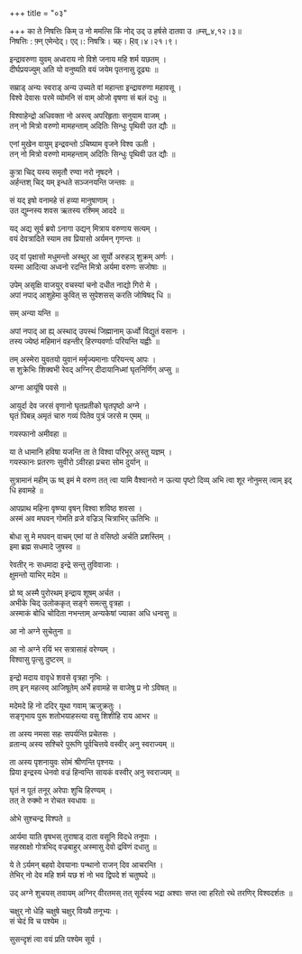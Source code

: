 +++
title = "०३"

+++
का ते निषत्तिः किम् उ नो ममत्सि किं नोद् उद् उ हर्षसे दातवा उ ॥म्स्_४,१२।३॥  
निषत्तिः : फ़्न् एमेन्देद्। एद्।: निषत्रिः। च्फ़्। Ṛव्।४।२१।९।  
    
  
इन्द्रावरुणा युवम् अध्वराय नो विशे जनाय महि शर्म यछतम् ।  
दीर्घप्रयज्युम् अति यो वनुष्यति वयं जयेम पृतनासु दूढ्यः ॥  
    
सम्राड् अन्यः स्वराड् अन्य उच्यते वां महान्ता इन्द्रावरुणा महावसू ।  
विश्वे देवासः परमे व्योमनि सं वाम् ओजो वृषणा सं बलं दधुः ॥  
    
विश्वाहेन्द्रो अधिवक्ता नो अस्त्व् अपरिहृताः सनुयाम वाजम् ।  
तन् नो मित्रो वरुणो मामहन्ताम् अदितिः सिन्धुः पृथिवी उत द्यौः ॥  
    
एनां मुखेन वायुम् इन्द्रवन्तो ऽचिष्याम वृजने विश्व ऊती ।  
तन् नो मित्रो वरुणो मामहन्ताम् अदितिः सिन्धुः पृथिवी उत द्यौः ॥  
    
कुत्रा चिद् यस्य समृतौ रण्वा नरो नृषदने ।  
अर्हन्तश् चिद् यम् इन्धते सञ्जनयन्ति जन्तवः ॥  
    
सं यद् इषो वनामहे सं हव्या मानुषाणाम् ।  
उत द्युम्नस्य शवस ऋतस्य रश्मिम् आददे ॥  
    
यद् अद्य सूर्य ब्रवो ऽनागा उद्यन् मित्राय वरुणाय सत्यम् ।  
वयं देवत्रादिते स्याम तव प्रियासो अर्यमन् गृणन्तः ॥  
    
उद् वां पृक्षासो मधुमन्तो अस्थुर् आ सूर्यो अरुहञ् शुक्रम् अर्णः ।  
यस्मा आदित्या अध्वनो रदन्ति मित्रो अर्यमा वरुणः सजोषाः ॥  
    
उपेम् असृक्षि वाजयुर् वचस्यां चनो दधीत नाद्यो गिरो मे ।  
अपां नपाद् आशुहेमा कुवित् स सुपेशसस् करति जोषिषद् धि ॥  
    
सम् अन्या यन्ति ॥  
    
अपां नपाद् आ ह्य् अस्थाद् उपस्थं जिह्मानाम् ऊर्ध्वो विद्युतं वसानः ।  
तस्य ज्येष्ठं महिमानं वहन्तीर् हिरण्यवर्णाः परियन्ति यह्वीः ॥  
    
तम् अस्मेरा युवतयो युवानं मर्मृज्यमानाः परियन्त्य् आपः ।  
स शुक्रेभिः शिक्वभी रेवद् अग्निर् दीदायानिध्मां घृतनिर्णिग् अप्सु ॥  
    
अग्ना आयूंषि पवसे ॥  
    
आयुर्दा देव जरसं वृणानो घृतप्रतीको घृतपृष्ठो अग्ने ।  
घृतं पिबन्न् अमृतं चारु गव्यं पितेव पुत्रं जरसे म एमम् ॥  
    
गयस्फानो अमीवहा ॥  
    
या ते धामानि हविषा यजन्ति ता ते विश्वा परिभूर् अस्तु यज्ञम् ।  
गयस्फानः प्रतरणः सुवीरो ऽवीरहा प्रचरा सोम दुर्यान् ॥  
    
सुत्रामानं महीम् ऊ ष्व् इमं मे वरुण तत् त्वा यामि वैश्वानरो न ऊत्या पृष्टो दिव्य् अभि त्वा शूर नोनुमस् त्वाम् इद् धि हवामहे ॥  
    
  
आपप्राथ महिना वृष्ण्या वृषन् विश्वा शविष्ठ शवसा ।  
अस्मं अव मघवन् गोमति व्रजे वज्रिञ् चित्राभिर् ऊतिभिः ॥  
    
बोधा सु मे मघवन् वाचम् एमां यां ते वसिष्ठो अर्चति प्रशस्तिम् ।  
इमा ब्रह्म सधमादे जुषस्व ॥  
    
रेवतीर् नः सधमादा इन्द्रे सन्तु तुविवाजाः ।  
क्षुमन्तो याभिर् मदेम ॥  
    
प्रो ष्व् अस्मै पुरोरथम् इन्द्राय शूषम् अर्चत ।  
अभीके चिद् उलोककृत् सङ्गे समत्सु वृत्रहा ।  
अस्माकं बोधि चोदिता नभन्ताम् अन्यकेषां ज्याका अधि धन्वसु ॥  
    
आ नो अग्ने सुचेतुना ॥  
    
आ नो अग्ने रयिं भर सत्रासाहं वरेण्यम् ।  
विश्वासु पृत्सु दुष्टरम् ॥  
    
इन्द्रो मदाय वावृधे शवसे वृत्रहा नृभिः ।  
तम् इन् महत्स्व् आजिषूतेम् अर्भे हवामहे स वाजेषु प्र नो ऽविषत् ॥  
    
मदेमदे हि नो ददिर् यूथा गवाम् ऋजुक्रतुः ।  
सङ्गृभाय पुरू शतोभयाहस्त्या वसु शिशीहि राय आभर ॥  
    
ता अस्य नमसा सहः सपर्यन्ति प्रचेतसः ।  
व्रतान्य् अस्य सश्चिरे पुरूणि पूर्वचित्तये वस्वीर् अनु स्वराज्यम् ॥  
    
ता अस्य पृशनायुवः सोमं श्रीणन्ति पृश्नयः ।  
प्रिया इन्द्रस्य धेनवो वज्रं हिन्वन्ति सायकं वस्वीर् अनु स्वराज्यम् ॥  
    
घृतं न पूतं तनूर् अरेपाः शुचि हिरण्यम् ।  
तत् ते रुक्मो न रोचत स्वधावः ॥  
    
ओभे सुश्चन्द्र विश्पते ॥  
    
आर्यमा याति वृषभस् तुराषाड् दाता वसूनि विदधे तनूपाः ।  
सहस्राक्षो गोत्रभिद् वज्रबाहुर् अस्मासु देवो द्रविणं दधातु ॥  
    
ये ते ऽर्यमन् बहवो देवयानाः पन्थानो राजन् दिव आचरन्ति ।  
तेभिर् नो देव महि शर्म यछ शं नो भव द्विपदे शं चतुष्पदे ॥  
    
उद् अग्ने शुचयस् तवायम् अग्निर् वीरतमस् तत् सूर्यस्य भद्रा अश्वाः सप्त त्वा हरितो रथे तरणिर् विश्वदर्शतः ॥  
    
चक्षुर् नो धेहि चक्षुषे चक्षुर् विख्यै तनूभ्यः ।  
सं चेदं वि च पश्येम ॥  
    
सुसन्दृशं त्वा वयं प्रति पश्येम सूर्य ।  
